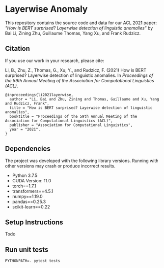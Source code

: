 # Layerwise Anomaly

This repository contains the source code and data for our ACL 2021 paper: *"How is BERT surprised? Layerwise detection of linguistic anomalies"* by Bai Li, Zining Zhu, Guillaume Thomas, Yang Xu, and Frank Rudzicz.

## Citation

If you use our work in your research, please cite:

Li, B., Zhu, Z., Thomas, G., Xu, Y., and Rudzicz, F. (2021) How is BERT surprised? Layerwise detection of linguistic anomalies. In *Proceedings of the 59th Annual Meeting of the Association for Computational Linguistics (ACL)*.

```
@inproceedings{li2021layerwise,
  author = "Li, Bai and Zhu, Zining and Thomas, Guillaume and Xu, Yang and Rudzicz, Frank",
  title = "How is BERT surprised? Layerwise detection of linguistic anomalies",
  booktitle = "Proceedings of the 59th Annual Meeting of the Association for Computational Linguistics (ACL)",
  publisher = "Association for Computational Linguistics",
  year = "2021",
}
```

## Dependencies

The project was developed with the following library versions. Running with other versions may crash or produce incorrect results.

* Python 3.7.5
* CUDA Version: 11.0
* torch==1.7.1
* transformers==4.5.1
* numpy==1.19.0
* pandas==0.25.3
* scikit-learn==0.22

## Setup Instructions

Todo

## Run unit tests

`PYTHONPATH=. pytest tests`

